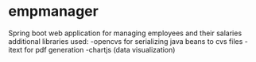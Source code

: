# empmanager
Spring boot web application for managing employees and their salaries
additional libraries used:
  -opencvs for serializing java beans to cvs files
  -itext for pdf generation
  -chartjs (data visualization)
  
 
  
